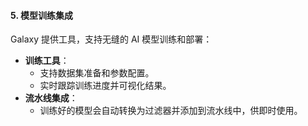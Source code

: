 #### **5. 模型训练集成**

Galaxy 提供工具，支持无缝的 AI 模型训练和部署：

- **训练工具**：
  - 支持数据集准备和参数配置。
  - 实时跟踪训练进度并可视化结果。
- **流水线集成**：
  - 训练好的模型会自动转换为过滤器并添加到流水线中，供即时使用。
